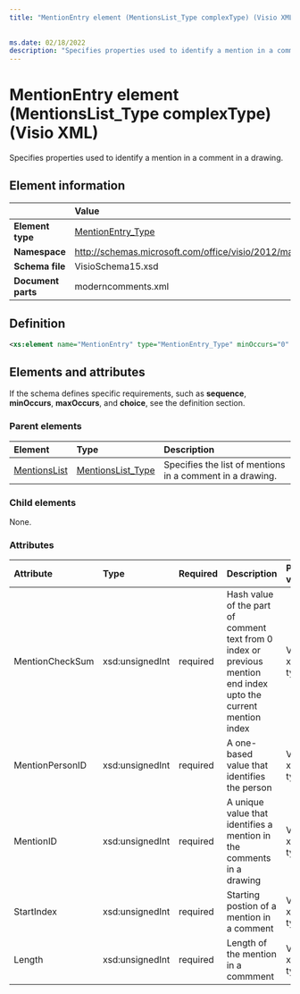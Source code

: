 ```yaml
---
title: "MentionEntry element (MentionsList_Type complexType) (Visio XML)"
 
 
ms.date: 02/18/2022
description: "Specifies properties used to identify a mention in a comment in a drawing."
---
```


# MentionEntry element (MentionsList_Type complexType) (Visio XML)

Specifies properties used to identify a mention in a comment in a drawing.
  
## Element information

||Value |
|:-----|:-----|
|**Element type** <br/> |[MentionEntry_Type](mentionentry_type-complextypevisio-xml.md) <br/> |
|**Namespace** <br/> |http://schemas.microsoft.com/office/visio/2012/main  <br/> |
|**Schema file** <br/> |VisioSchema15.xsd  <br/> |
|**Document parts** <br/> |moderncomments.xml  <br/> |
   
## Definition

```XML
<xs:element name="MentionEntry" type="MentionEntry_Type" minOccurs="0" maxOccurs="unbounded" />
```

## Elements and attributes

If the schema defines specific requirements, such as **sequence**, **minOccurs**, **maxOccurs**, and **choice**, see the definition section. 
  
### Parent elements

|**Element**|**Type**|**Description**|
|:-----|:-----|:-----|
|[MentionsList](mentionslist-element-moderncommententry_type-complextypevisio-xml.md) <br/> |[MentionsList_Type](mentionslist_type-complextypevisio-xml.md) <br/> |Specifies the list of mentions in a comment in a drawing. |
   
### Child elements

None.
  
### Attributes

|**Attribute**|**Type**|**Required**|**Description**|**Possible values**|
|:-----|:-----|:-----|:-----|:-----|
|MentionCheckSum  <br/> |xsd:unsignedInt  <br/> |required  <br/> |Hash value of the part of comment text from 0 index or previous mention end index upto the current mention index|Values of the xsd:unsignedInt type. |
|MentionPersonID  <br/> |xsd:unsignedInt  <br/> |required  <br/> | A one-based value that identifies the person|Values of the xsd:unsignedInt type. |
|MentionID  <br/> |xsd:unsignedInt  <br/> |required  <br/> |A unique value that identifies a mention in the comments in a drawing|Values of the xsd:unsignedInt type. |
|StartIndex  <br/> |xsd:unsignedInt  <br/> |required  <br/> |Starting postion of a mention in a comment |Values of the xsd:unsignedInt type. |
|Length  <br/> |xsd:unsignedInt  <br/> |required  <br/> | Length of the mention in a commment|Values of the xsd:unsignedInt type. |
   

